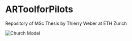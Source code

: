 # ARToolforPilots
Repository of MSc Thesis by Thierry Weber at ETH Zurich

![Church Model](Figures/Unbenanntes_Projekt.png)
